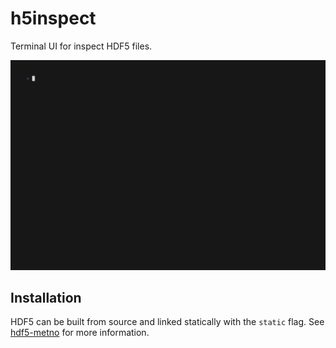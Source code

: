 # h5inspect

Terminal UI for inspect HDF5 files.

![Demo GIF](vhs/demo.gif)


## Installation
HDF5 can be built from source and linked statically with the `static` flag.
See [hdf5-metno](https://crates.io/crates/hdf5-metno) for more information.
